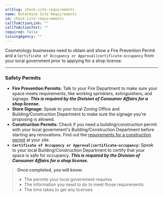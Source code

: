 ```yaml
---
urlSlug: check-site-requirements
name: Determine Site Requirements
id: check-site-requirements
callToActionLink: ""
callToActionText: ""
required: false
issuingAgency: ""
---
```

Cosmetology businesses need to obtain and show a Fire Prevention Permit and a `Certificate of Occupancy or Approval|certificate-occupancy` from your local government prior to applying for a shop license.

---
### Safety Permits

* **Fire Prevention Permits:** Talk to your Fire Department to make sure your space meets requirements, like working sprinklers, extinguishers, and signage. **_This is required by the Division of Consumer Affairs for a shop license._**
* **Store Signage:** Speak to your local Zoning Office and Building/Construction Department to make sure the signage you're proposing is allowed.
* **Construction Permits:** Check if you need a building/construction permit with your local government's Building/Construction Department before starting any renovations. Find out the [requirements for a construction permit](https://business.nj.gov/pages/building-permits-and-inspections) at your site.
* **`Certificate of Occupancy or Approval|certificate-occupancy`:** Speak to your local Building/Construction Department to certify that your space is safe for occupancy. **_This is required by the Division of Consumer Affairs for a shop license._**

>**Once completed, you will know:**
>
>- The permits your local government requires
>- The information you need to do to meet those requirements
>- The time takes to get any licenses